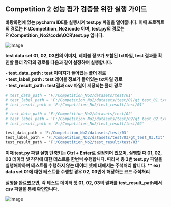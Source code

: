 ## Competition 2 성능 평가 검증을 위한 실행 가이드

**바탕화면에 있는 pycharm IDE를 실행시켜 test.py 파일을 열어줍니다. 이때 프로젝트의 경로는 F:\Competition_No2\code 이며, test.py의 경로는F:\Competition_No2\code\OCR\test.py 입니다.**

![image](https://user-images.githubusercontent.com/30248006/154059434-58e6d91c-ef74-4a01-8ed2-8bc76f3b45bb.png)

**test data set 01, 02, 03번의 이미지, 레이블 정보가 포함된 txt파일, test 결과를 확인할 폴더 각각의 경로를 다음과 같이 설정하여 실행합니다.**

**- test_data_path : test 이미지가 들어있는 폴더 경로**  
**- test_label_path : test 레이블 정보가 들어있는 txt파일 경로**  
**- test_result_path : test결과 csv 파일이 저장되는 폴더 경로**  

```Python
# test_data_path = 'F:/Competition_No2/datasets/test/01'
# test_label_path = 'F:/Competition_No2/datasets/test/01/gt_test_01.txt'
# test_result_path = 'F:/Competition_No2/test_result/test/01'
#
# test_data_path = 'F:/Competition_No2/datasets/test/02'
# test_label_path = 'F:/Competition_No2/datasets/test/02/gt_test_02.txt'
# test_result_path = 'F:/Competition_No2/test_result/test/02'

test_data_path = 'F:/Competition_No2/datasets/test/03'
test_label_path = 'F:/Competition_No2/datasets/test/03/gt_test_03.txt'
test_result_path = 'F:/Competition_No2/test_result/test/03'
```
**이때 test.py 파일 실행 단축키는 Ctrl + Enter로 설정되어 있으며, 실행할 때 01, 02, 03 데이터 셋 각각에 대한 테스트를 한번씩 수행합니다. 따라서 
총 3번 test.py 파일을 실행해야하며 테스트를 수행하지 않는 데이터 셋에 대해서는 주석처리 합니다.  **
ex) data set 01에 대한 테스트를 수행할 경우 02, 03번에 해당하는 코드 주석처리**

**실행을 완료했으면, 각 테스트 데이터 셋 01, 02, 03의 결과를 test_result_path에서 csv 파일을 통해 확인합니다.**

![image](https://user-images.githubusercontent.com/30248006/154065361-fac6821d-8822-4635-9954-e77c550ba849.png)


